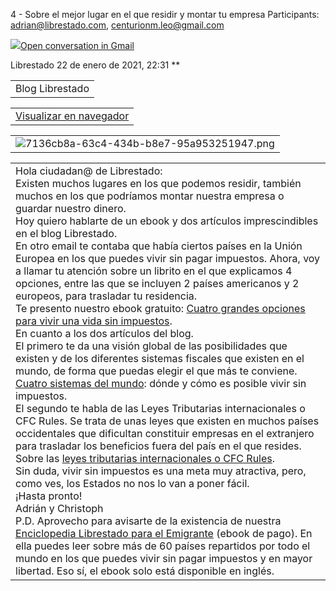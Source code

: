 4 - Sobre el mejor lugar en el que residir y montar tu empresa
Participants: adrian@librestado.com, centurionm.leo@gmail.com

[![](../_resources/713e09e74c4f2b3446b4f9fb0b5ae917.png)Open conversation in Gmail](https://mail.google.com/mail/u/0/#inbox/FMfcgxwKkbmnJDrCJJWFGHpkrfgxWLjw)

Librestado
22 de enero de 2021, 22:31
**

|     |
| --- |
| Blog Librestado |

|     |
| --- |
|  [Visualizar en navegador](https://us10.campaign-archive.com/?u=c51ff60b6506c615cb9927037&id=921cc8f8e6&e=98ac33ceda) |

|     |
| --- |
|  ![7136cb8a-63c4-434b-b8e7-95a953251947.png](../_resources/7136cb8a-63c4-434b-b8e7-95a953251947.png) |

|     |
| --- |
| Hola ciudadan@ de Librestado:<br>Existen muchos lugares en los que podemos residir, también muchos en los que podríamos montar nuestra empresa o guardar nuestro dinero.<br>Hoy quiero hablarte de un ebook y dos artículos imprescindibles en el blog Librestado.<br>En otro email te contaba que había ciertos países en la Unión Europea en los que puedes vivir sin pagar impuestos. Ahora, voy a llamar tu atención sobre un librito en el que explicamos 4 opciones, entre las que se incluyen 2 países americanos y 2 europeos, para trasladar tu residencia.<br>Te presento nuestro ebook gratuito: [Cuatro grandes opciones para vivir una vida sin impuestos](https://librestado.us10.list-manage.com/track/click?u=c51ff60b6506c615cb9927037&id=f590431fc7&e=98ac33ceda).<br>En cuanto a los dos artículos del blog.<br>El primero te da una visión global de las posibilidades que existen y de los diferentes sistemas fiscales que existen en el mundo, de forma que puedas elegir el que más te conviene.<br>[Cuatro sistemas del mundo](https://librestado.us10.list-manage.com/track/click?u=c51ff60b6506c615cb9927037&id=72ad6aeb85&e=98ac33ceda): dónde y cómo es posible vivir sin impuestos.<br>El segundo te habla de las Leyes Tributarias internacionales o CFC Rules. Se trata de unas leyes que existen en muchos países occidentales que dificultan constituir empresas en el extranjero para trasladar los beneficios fuera del país en el que resides.<br>Sobre las [leyes tributarias internacionales o CFC Rules](https://librestado.us10.list-manage.com/track/click?u=c51ff60b6506c615cb9927037&id=bacb2d8dc5&e=98ac33ceda).<br>Sin duda, vivir sin impuestos es una meta muy atractiva, pero, como ves, los Estados no nos lo van a poner fácil.<br>¡Hasta pronto!<br>Adrián y Christoph<br>P.D. Aprovecho para avisarte de la existencia de nuestra [Enciclopedia Librestado para el Emigrante](https://librestado.us10.list-manage.com/track/click?u=c51ff60b6506c615cb9927037&id=afd1ad8141&e=98ac33ceda) (ebook de pago). En ella puedes leer sobre más de 60 países repartidos por todo el mundo en los que puedes vivir sin pagar impuestos y en mayor libertad. Eso sí, el ebook solo está disponible en inglés. |

